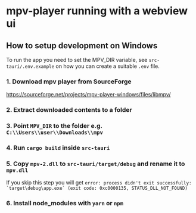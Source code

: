 # mpv-player running with a webview ui

## How to setup development on Windows

To run the app you need to set the MPV_DIR variable, see `src-tauri/.env.example` on how you can create a suitable `.env` file.

### 1. Download mpv player from SourceForge

https://sourceforge.net/projects/mpv-player-windows/files/libmpv/

### 2. Extract downloaded contents to a folder

### 3. Point `MPV_DIR` to the folder e.g. `C:\\Users\\user\\Downloads\\mpv`

### 4. Run `cargo build` inside `src-tauri`

### 5. Copy `mpv-2.dll` to `src-tauri/target/debug` and rename it to `mpv.dll`

If you skip this step you will get `` error: process didn't exit successfully: `target\debug\app.exe` (exit code: 0xc0000135, STATUS_DLL_NOT_FOUND) ``

### 6. Install node_modules with `yarn` or `npm`
